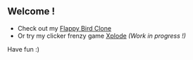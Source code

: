 ## Welcome !

* Check out my [Flappy Bird Clone](http://djwedge.github.io/flappy)
* Or try my clicker frenzy game [Xplode](http://djwedge.github.io/xplode) _(Work in progress !)_

Have fun :)